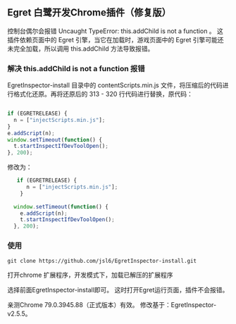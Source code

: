 ## Egret 白鹭开发Chrome插件（修复版）
控制台偶尔会报错 Uncaught TypeError: this.addChild is not a function 。
这插件依赖页面中的 Egret 引擎，当它在加载时，游戏页面中的 Egret 引擎可能还未完全加载，所以调用 this.addChild 方法导致报错。

[]()

 ### 解决 this.addChild is not a function 报错

  EgretInspector-install 目录中的 contentScripts.min.js 文件，将压缩后的代码进行格式化还原。再将还原后的 313 - 320 行代码进行替换，原代码：
  ```javascript

  if (EGRETRELEASE) {
    n = ["injectScripts.min.js"];
  }
  e.addScript(n);
  window.setTimeout(function() {
    t.startInspectIfDevToolOpen();
  }, 200);
```

修改为：
```javascript
   if (EGRETRELEASE) {
      n = ["injectScripts.min.js"];
    }
    
  window.setTimeout(function() {
    e.addScript(n);
    t.startInspectIfDevToolOpen();
  }, 200);
```

### 使用
```shell
git clone https://github.com/jsl6/EgretInspector-install.git
```

打开chrome 扩展程序，开发模式下，加载已解压的扩展程序

选择前面EgretInspector-install即可。
这时打开Egret运行页面，插件不会报错。

亲测Chrome 79.0.3945.88（正式版本）有效。
修改基于：EgretInspector-v2.5.5。